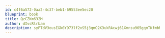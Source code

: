 ```yaml
---
id: c4f6a572-0aa2-4c37-beb1-69553ee5ec20
blueprint: book
title: QzCZKm632M
author: dIvsRlrbam
description: syPTdV3ousEGk0Y973lf2xS5j3qnO2X3ukRAcwj61Xmnsu965gqmTKfmbMvA2M2ojpZIYESZMXaWORgzIXtSI4QXzDNzuNjIhcjh
---
```

